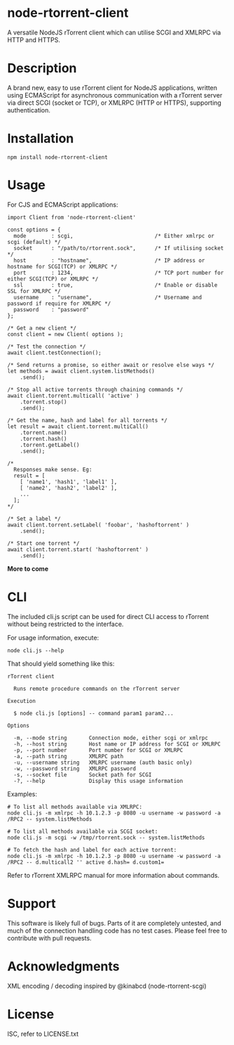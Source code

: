 # node-rtorrent-client

A versatile NodeJS rTorrent client which can utilise SCGI and XMLRPC via HTTP and HTTPS.

# Description

A brand new, easy to use rTorrent client for NodeJS applications, written using ECMAScript for asynchronous communication with a rTorrent server via direct SCGI (socket or TCP), or XMLRPC (HTTP or HTTPS), supporting authentication. 

# Installation

`npm install node-rtorrent-client`

# Usage

For CJS and ECMAScript applications:

```
import Client from 'node-rtorrent-client'

const options = {
  mode        : scgi,                          /* Either xmlrpc or scgi (default) */
  socket      : "/path/to/rtorrent.sock",      /* If utilising socket */
  host        : "hostname",                    /* IP address or hostname for SCGI(TCP) or XMLRPC */
  port        : 1234,                          /* TCP port number for either SCGI(TCP) or XMLRPC */
  ssl         : true,                          /* Enable or disable SSL for XMLRPC */
  username    : "username",                    /* Username and password if require for XMLRPC */
  password    : "password"
};

/* Get a new client */
const client = new Client( options );

/* Test the connection */
await client.testConnection();

/* Send returns a promise, so either await or resolve else ways */
let methods = await client.system.listMethods()
    .send();

/* Stop all active torrents through chaining commands */
await client.torrent.multicall( 'active' )
    .torrent.stop()
    .send();

/* Get the name, hash and label for all torrents */
let result = await client.torrent.multiCall()
    .torrent.name()
    .torrent.hash()
    .torrent.getLabel()
    .send();

/* 
  Responses make sense. Eg:
  result = [
    [ 'name1', 'hash1', 'label1' ],
    [ 'name2', 'hash2', 'label2' ],
    ...
  ];
*/

/* Set a label */
await client.torrent.setLabel( 'foobar', 'hashoftorrent' )
    .send();

/* Start one torrent */
await client.torrent.start( 'hashoftorrent' )
    .send();
```

**More to come**

# CLI

The included cli.js script can be used for direct CLI access to rTorrent without being restricted to the interface.

For usage information, execute:

```
node cli.js --help
```

That should yield something like this:

```
rTorrent client

  Runs remote procedure commands on the rTorrent server

Execution

  $ node cli.js [options] -- command param1 param2...

Options

  -m, --mode string       Connection mode, either scgi or xmlrpc
  -h, --host string       Host name or IP address for SCGI or XMLRPC
  -p, --port number       Port number for SCGI or XMLRPC
  -a, --path string       XMLRPC path
  -u, --username string   XMLRPC username (auth basic only)
  -w, --password string   XMLRPC password
  -s, --socket file       Socket path for SCGI
  -?, --help              Display this usage information
```

Examples: 

```
# To list all methods available via XMLRPC:
node cli.js -m xmlrpc -h 10.1.2.3 -p 8080 -u username -w password -a /RPC2 -- system.listMethods

# To list all methods available via SCGI socket:
node cli.js -m scgi -w /tmp/rtorrent.sock -- system.listMethods

# To fetch the hash and label for each active torrent:
node cli.js -m xmlrpc -h 10.1.2.3 -p 8080 -u username -w password -a /RPC2 -- d.multicall2 '' active d.hash= d.custom1=
```

Refer to rTorrent XMLRPC manual for more information about commands.

# Support

This software is likely full of bugs. Parts of it are completely untested, and much of the connection handling code has no test cases. Please feel free to contribute with pull requests.

# Acknowledgments

XML encoding / decoding inspired by @kinabcd (node-rtorrent-scgi)

# License

ISC, refer to LICENSE.txt


